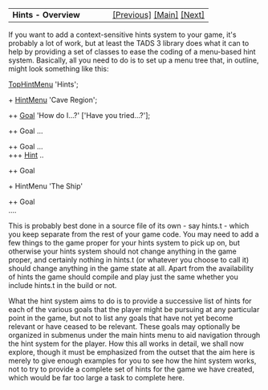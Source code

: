 <table width="100%" data-border="0" data-cellspacing="0"
data-cellpadding="3" data-bgcolor="#C0C0C0">
<colgroup>
<col style="width: 50%" />
<col style="width: 50%" />
</colgroup>
<tbody>
<tr>
<td style="text-align: left;"><strong>Hints - Overview<br />
</strong></td>
<td style="text-align: right;"><a href="maxscore.htm">[Previous]</a> <a
href="generalintroduction.htm">[Main]</a> <a
href="tophintmenu.htm">[Next]</a></td>
</tr>
</tbody>
</table>

  
If you want to add a context-sensitive hints system to your game, it's
probably a lot of work, but at least the TADS 3 library does what it can
to help by providing a set of classes to ease the coding of a menu-based
hint system. Basically, all you need to do is to set up a menu tree
that, in outline, might look something like this:  
  
[TopHintMenu](tophintmenu.htm) 'Hints';  
  
+ [HintMenu](hintmenu.htm) 'Cave Region';  
  
++ [Goal](goal.htm) 'How do I...?' \['Have you tried...?'\];  
  
++ Goal ...  
  
++ Goal ...  
+++ [Hint](hint.htm) ..  
  
++ Goal  
  
+ HintMenu 'The Ship'  
  
++ Goal  
....  
  
This is probably best done in a source file of its own - say hints.t -
which you keep separate from the rest of your game code. You may need to
add a few things to the game proper for your hints system to pick up on,
but otherwise your hints system should not change anything in the game
proper, and certainly nothing in hints.t (or whatever you choose to call
it) should change anything in the game state at all. Apart from the
availability of hints the game should compile and play just the same
whether you include hints.t in the build or not.  
  
What the hint system aims to do is to provide a successive list of hints
for each of the various goals that the player might be pursuing at any
particular point in the game, but not to list any goals that have not
yet become relevant or have ceased to be relevant. These goals may
optionally be organized in submenus under the main hints menu to aid
navigation through the hint system for the player. How this all works in
detail, we shall now explore, though it must be emphasized from the
outset that the aim here is merely to give enough examples for you to
see how the hint system works, not to try to provide a complete set of
hints for the game we have created, which would be far too large a task
to complete here.  
  
  
  
  
